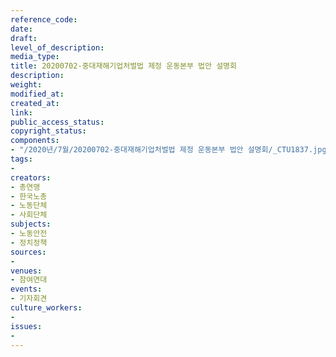 ```yaml
---
reference_code: 
date: 
draft: 
level_of_description: 
media_type: 
title: 20200702-중대재해기업처벌법 제정 운동본부 법안 설명회
description: 
weight: 
modified_at: 
created_at: 
link: 
public_access_status: 
copyright_status: 
components:
- "/2020년/7월/20200702-중대재해기업처벌법 제정 운동본부 법안 설명회/_CTU1837.jpg"
tags:
- 
creators:
- 총연맹
- 한국노총
- 노동단체
- 사회단체
subjects:
- 노동안전
- 정치정책
sources:
- 
venues:
- 참여연대
events:
- 기자회견
culture_workers:
- 
issues:
- 
---
```

